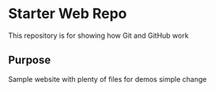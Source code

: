 # Starter Web Repo

This repository is for showing how Git and GitHub work

## Purpose

Sample website with plenty of files for demos
simple change
